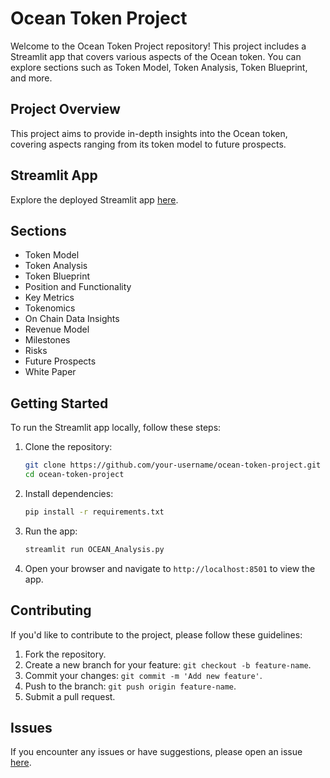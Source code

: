 # Ocean Token Project

Welcome to the Ocean Token Project repository! This project includes a Streamlit app that covers various aspects of the Ocean token. You can explore sections such as Token Model, Token Analysis, Token Blueprint, and more.

## Project Overview

This project aims to provide in-depth insights into the Ocean token, covering aspects ranging from its token model to future prospects.

## Streamlit App

Explore the deployed Streamlit app [here](https://blazequant-hpuczxyifgxnu7iasedtwy.streamlit.app/).

## Sections

- Token Model
- Token Analysis
- Token Blueprint
- Position and Functionality
- Key Metrics
- Tokenomics
- On Chain Data Insights
- Revenue Model
- Milestones
- Risks
- Future Prospects
- White Paper

## Getting Started

To run the Streamlit app locally, follow these steps:

1. Clone the repository:

   ```bash
   git clone https://github.com/your-username/ocean-token-project.git
   cd ocean-token-project
   ```

2. Install dependencies:

   ```bash
   pip install -r requirements.txt
   ```

3. Run the app:

   ```bash
   streamlit run OCEAN_Analysis.py
   ```

4. Open your browser and navigate to `http://localhost:8501` to view the app.

## Contributing

If you'd like to contribute to the project, please follow these guidelines:

1. Fork the repository.
2. Create a new branch for your feature: `git checkout -b feature-name`.
3. Commit your changes: `git commit -m 'Add new feature'`.
4. Push to the branch: `git push origin feature-name`.
5. Submit a pull request.

## Issues

If you encounter any issues or have suggestions, please open an issue [here](https://github.com/your-username/ocean-token-project/issues).
